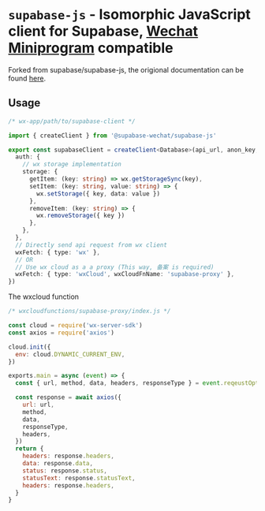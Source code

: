 # `supabase-js` - Isomorphic JavaScript client for Supabase, [Wechat Miniprogram](https://developers.weixin.qq.com/miniprogram/dev/framework/) compatible

Forked from supabase/supabase-js, the origional documentation can be found [here](https://supabase.github.io/supabase/supabase-js).

## Usage

```ts
/* wx-app/path/to/supabase-client */

import { createClient } from '@supabase-wechat/supabase-js'

export const supabaseClient = createClient<Database>(api_url, anon_key, {
  auth: {
    // wx storage implementation
    storage: {
      getItem: (key: string) => wx.getStorageSync(key),
      setItem: (key: string, value: string) => {
        wx.setStorage({ key, data: value })
      },
      removeItem: (key: string) => {
        wx.removeStorage({ key })
      },
    },
  },
  // Directly send api request from wx client
  wxFetch: { type: 'wx' },
  // OR
  // Use wx cloud as a a proxy (This way, 备案 is required)
  wxFetch: { type: 'wxCloud', wxCloudFnName: 'supabase-proxy' },
})
```

The wxcloud function

```js
/* wxcloudfunctions/supabase-proxy/index.js */

const cloud = require('wx-server-sdk')
const axios = require('axios')

cloud.init({
  env: cloud.DYNAMIC_CURRENT_ENV,
})

exports.main = async (event) => {
  const { url, method, data, headers, responseType } = event.reqeustOptions

  const response = await axios({
    url: url,
    method,
    data,
    responseType,
    headers,
  })
  return {
    headers: response.headers,
    data: response.data,
    status: response.status,
    statusText: response.statusText,
    headers: response.headers,
  }
}
```
